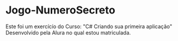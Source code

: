 # Jogo-NumeroSecreto
Este foi um exercícío do Curso: "C# Criando sua primeira aplicação" Desenvolvido pela Alura no qual estou matriculada. 
